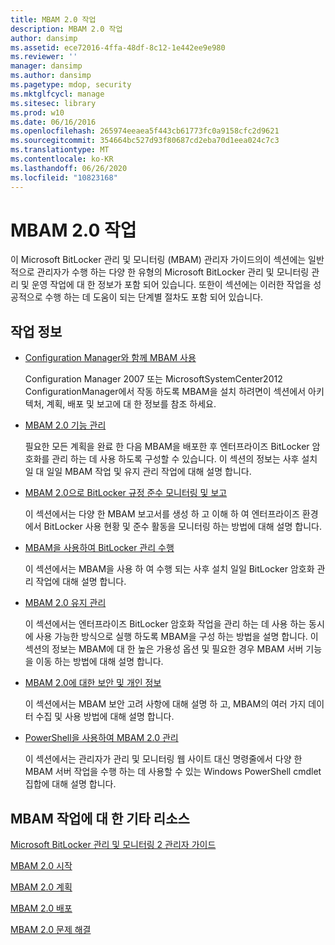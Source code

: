 ```yaml
---
title: MBAM 2.0 작업
description: MBAM 2.0 작업
author: dansimp
ms.assetid: ece72016-4ffa-48df-8c12-1e442ee9e980
ms.reviewer: ''
manager: dansimp
ms.author: dansimp
ms.pagetype: mdop, security
ms.mktglfcycl: manage
ms.sitesec: library
ms.prod: w10
ms.date: 06/16/2016
ms.openlocfilehash: 265974eeaea5f443cb61773fc0a9158cfc2d9621
ms.sourcegitcommit: 354664bc527d93f80687cd2eba70d1eea024c7c3
ms.translationtype: MT
ms.contentlocale: ko-KR
ms.lasthandoff: 06/26/2020
ms.locfileid: "10823168"
---
```

# MBAM 2.0 작업


이 Microsoft BitLocker 관리 및 모니터링 (MBAM) 관리자 가이드의이 섹션에는 일반적으로 관리자가 수행 하는 다양 한 유형의 Microsoft BitLocker 관리 및 모니터링 관리 및 운영 작업에 대 한 정보가 포함 되어 있습니다. 또한이 섹션에는 이러한 작업을 성공적으로 수행 하는 데 도움이 되는 단계별 절차도 포함 되어 있습니다.

## 작업 정보


-   [Configuration Manager와 함께 MBAM 사용](using-mbam-with-configuration-manager.md)

    Configuration Manager 2007 또는 MicrosoftSystemCenter2012 ConfigurationManager에서 작동 하도록 MBAM을 설치 하려면이 섹션에서 아키텍처, 계획, 배포 및 보고에 대 한 정보를 참조 하세요.

-   [MBAM 2.0 기능 관리](administering-mbam-20-features-mbam-2.md)

    필요한 모든 계획을 완료 한 다음 MBAM을 배포한 후 엔터프라이즈 BitLocker 암호화를 관리 하는 데 사용 하도록 구성할 수 있습니다. 이 섹션의 정보는 사후 설치 일 대 일일 MBAM 작업 및 유지 관리 작업에 대해 설명 합니다.

-   [MBAM 2.0으로 BitLocker 규정 준수 모니터링 및 보고](monitoring-and-reporting-bitlocker-compliance-with-mbam-20-mbam-2.md)

    이 섹션에서는 다양 한 MBAM 보고서를 생성 하 고 이해 하 여 엔터프라이즈 환경에서 BitLocker 사용 현황 및 준수 활동을 모니터링 하는 방법에 대해 설명 합니다.

-   [MBAM을 사용하여 BitLocker 관리 수행](performing-bitlocker-management-with-mbam-mbam-2.md)

    이 섹션에서는 MBAM을 사용 하 여 수행 되는 사후 설치 일일 BitLocker 암호화 관리 작업에 대해 설명 합니다.

-   [MBAM 2.0 유지 관리](maintaining-mbam-20-mbam-2.md)

    이 섹션에서는 엔터프라이즈 BitLocker 암호화 작업을 관리 하는 데 사용 하는 동시에 사용 가능한 방식으로 실행 하도록 MBAM을 구성 하는 방법을 설명 합니다. 이 섹션의 정보는 MBAM에 대 한 높은 가용성 옵션 및 필요한 경우 MBAM 서버 기능을 이동 하는 방법에 대해 설명 합니다.

-   [MBAM 2.0에 대한 보안 및 개인 정보](security-and-privacy-for-mbam-20-mbam-2.md)

    이 섹션에서는 MBAM 보안 고려 사항에 대해 설명 하 고, MBAM의 여러 가지 데이터 수집 및 사용 방법에 대해 설명 합니다.

-   [PowerShell을 사용하여 MBAM 2.0 관리](administering-mbam-20-using-powershell-mbam-2.md)

    이 섹션에서는 관리자가 관리 및 모니터링 웹 사이트 대신 명령줄에서 다양 한 MBAM 서버 작업을 수행 하는 데 사용할 수 있는 Windows PowerShell cmdlet 집합에 대해 설명 합니다.

## MBAM 작업에 대 한 기타 리소스


[Microsoft BitLocker 관리 및 모니터링 2 관리자 가이드](index.md)

[MBAM 2.0 시작](getting-started-with-mbam-20-mbam-2.md)

[MBAM 2.0 계획](planning-for-mbam-20-mbam-2.md)

[MBAM 2.0 배포](deploying-mbam-20-mbam-2.md)

[MBAM 2.0 문제 해결](troubleshooting-mbam-20-mbam-2.md)

 

 





